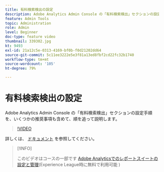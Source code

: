 ```yaml
---
title: 有料検索検出の設定
description: Adobe Analytics Admin Console の「有料検索検出」セクションの設定手順を、いくつかの推奨事項も含めて、順を追って説明します。
feature: Admin Tools
topic: Administration
role: Admin
level: Beginner
doc-type: feature video
thumbnail: 339302.jpg
kt: 9493
exl-id: 21a12c5e-0313-4169-bf0b-f0d21202dd64
source-git-commit: 5c11ee3222e5e3f81a13ed8fbf2cd22fc32b1740
workflow-type: tm+mt
source-wordcount: '105'
ht-degree: 79%

---
```


# 有料検索検出の設定

Adobe Analytics Admin Console の「有料検索検出」セクションの設定手順を、いくつかの推奨事項も含めて、順を追って説明します。

>[!VIDEO](https://video.tv.adobe.com/v/339302/?quality=12&learn=on)

詳しくは、 [ドキュメント](https://experienceleague.adobe.com/docs/analytics/admin/admin-tools/paid-search-detection/paid-search-detection.html?lang=ja#section_0C2CFA0AF77B47098BE37CB024665D0D) を参照してください。

>[!INFO]
>
> このビデオはコースの一部です [Adobe Analyticsでのレポートスイートの設定と管理](https://experienceleague.adobe.com/?recommended=Analytics-A-1-2021.1.administration&amp;lang=ja)(Experience League時に無料で利用可能 )